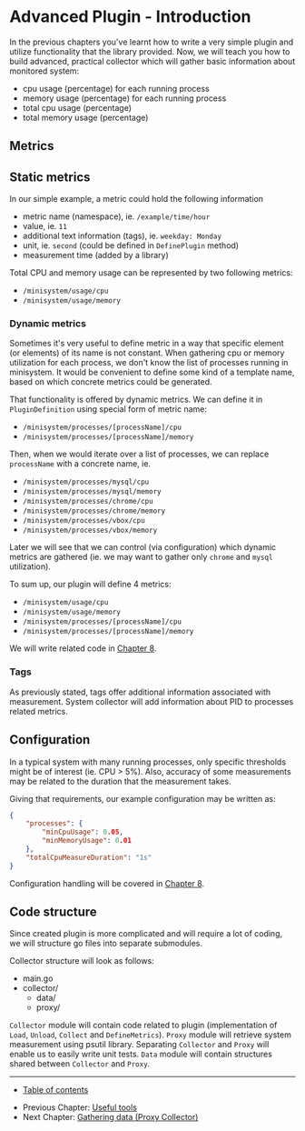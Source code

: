 # Advanced Plugin - Introduction

In the previous chapters you've learnt how to write a very simple plugin and utilize functionality that the library provided. 
Now, we will teach you how to build advanced, practical collector which will gather basic information about monitored system:
- cpu usage (percentage) for each running process 
- memory usage (percentage) for each running process
- total cpu usage (percentage)
- total memory usage (percentage)

## Metrics

## Static metrics

In our simple example, a metric could hold the following information
- metric name (namespace), ie. `/example/time/hour`
- value, ie. `11`
- additional text information (tags), ie. `weekday: Monday`
- unit, ie. `second` (could be defined in `DefinePlugin` method)
- measurement time (added by a library)

Total CPU and memory usage can be represented by two following metrics:
- `/minisystem/usage/cpu`
- `/minisystem/usage/memory`

### Dynamic metrics

Sometimes it's very useful to define metric in a way that specific element (or elements) of its name is not constant.
When gathering cpu or memory utilization for each process, we don't know the list of processes running in minisystem.
It would be convenient to define some kind of a template name, based on which concrete metrics could be generated.

That functionality is offered by dynamic metrics. We can define it in `PluginDefinition` using special form of metric name:
- `/minisystem/processes/[processName]/cpu`
- `/minisystem/processes/[processName]/memory`

Then, when we would iterate over a list of processes, we can replace `processName` with a concrete name, ie.
- `/minisystem/processes/mysql/cpu`
- `/minisystem/processes/mysql/memory`
- `/minisystem/processes/chrome/cpu`
- `/minisystem/processes/chrome/memory`
- `/minisystem/processes/vbox/cpu`
- `/minisystem/processes/vbox/memory`

Later we will see that we can control (via configuration) which dynamic metrics are gathered (ie. we may want to gather only `chrome` and `mysql` utilization).

To sum up, our plugin will define 4 metrics:
- `/minisystem/usage/cpu`
- `/minisystem/usage/memory`
- `/minisystem/processes/[processName]/cpu`
- `/minisystem/processes/[processName]/memory`

We will write related code in [Chapter 8](/tutorial/08-collector/README.md).

### Tags

As previously stated, tags offer additional information associated with measurement. 
System collector will add information about PID to processes related metrics.

## Configuration 

In a typical system with many running processes, only specific thresholds might be of interest (ie. CPU > 5%).
Also, accuracy of some measurements may be related to the duration that the measurement takes.

Giving that requirements, our example configuration may be written as:

```json
{
    "processes": {
        "minCpuUsage": 0.05,
        "minMemoryUsage": 0.01
    },
    "totalCpuMeasureDuration": "1s"
}
```

Configuration handling will be covered in [Chapter 8](/tutorial/08-collector/README.md).

## Code structure

Since created plugin is more complicated and will require a lot of coding, we will structure go files into separate submodules.

Collector structure will look as follows:
- main.go
- collector/
  - data/
  - proxy/

`Collector` module will contain code related to plugin (implementation of `Load`, `Unload`, `Collect` and `DefineMetrics`).
`Proxy` module will retrieve system measurement using psutil library.
Separating `Collector` and `Proxy` will enable us to easily write unit tests. 
`Data` module will contain structures shared between `Collector` and `Proxy`.

----

* [Table of contents](/tutorial/README.md)
- Previous Chapter: [Useful tools](/tutorial/05-tools/README.md)
- Next Chapter: [Gathering data (Proxy Collector)](/tutorial/07-proxy/README.md)


